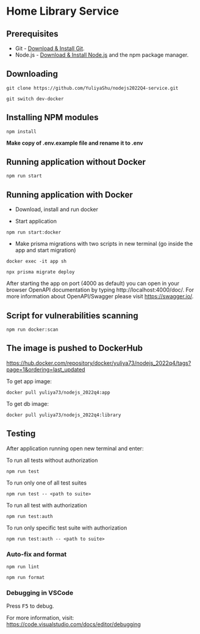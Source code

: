 # Home Library Service

## Prerequisites

- Git - [Download & Install Git](https://git-scm.com/downloads).
- Node.js - [Download & Install Node.js](https://nodejs.org/en/download/) and the npm package manager.

## Downloading

```
git clone https://github.com/YuliyaShu/nodejs2022Q4-service.git
```

```
git switch dev-docker
```

## Installing NPM modules

```
npm install
```

**Make copy of .env.example file and rename it to .env**


## Running application without Docker

```
npm run start
```

## Running application with Docker


- Download, install and run docker


- Start application

```
npm run start:docker
```

- Make prisma migrations with two scripts in new terminal (go inside the app and start migration)

```
docker exec -it app sh
```

```
npx prisma migrate deploy
```


After starting the app on port (4000 as default) you can open
in your browser OpenAPI documentation by typing http://localhost:4000/doc/.
For more information about OpenAPI/Swagger please visit https://swagger.io/.


## Script for vulnerabilities scanning

```
npm run docker:scan
```

## The image is pushed to DockerHub

https://hub.docker.com/repository/docker/yuliya73/nodejs_2022q4/tags?page=1&ordering=last_updated 

To get app image:

```
docker pull yuliya73/nodejs_2022q4:app
```

To get db image:

```
docker pull yuliya73/nodejs_2022q4:library
```

## Testing

After application running open new terminal and enter:

To run all tests without authorization

```
npm run test
```

To run only one of all test suites

```
npm run test -- <path to suite>
```

To run all test with authorization

```
npm run test:auth
```

To run only specific test suite with authorization

```
npm run test:auth -- <path to suite>
```

### Auto-fix and format

```
npm run lint
```

```
npm run format
```

### Debugging in VSCode

Press <kbd>F5</kbd> to debug.

For more information, visit: https://code.visualstudio.com/docs/editor/debugging
